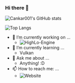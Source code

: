 ### Hi there 👋

<!--
**Cankar001/Cankar001** is a ✨ _special_ ✨ repository because its `README.md` (this file) appears on your GitHub profile.
-->

![Cankar001's GitHub stats](https://github-readme-stats.vercel.app/api?username=cankar001)

![Top Langs](https://github-readme-stats.vercel.app/api/top-langs/?username=cankar001&layout=compact)

- 🔭 I’m currently working on ...
  - ![HighLo-Engine](https://www.github.com/HighLo-Engine/HighLo-Engine)
- 🌱 I’m currently learning ...
  - Vulkan
- 💬 Ask me about ...
  - Anything! :D
- 📫 How to reach me: ...
  - ![Website](https://www.cankarka.com/en/contact)
